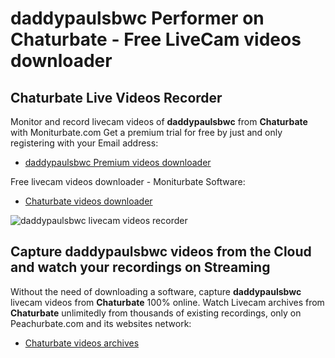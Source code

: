 # daddypaulsbwc Performer on Chaturbate - Free LiveCam videos downloader

## Chaturbate Live Videos Recorder

Monitor and record livecam videos of **daddypaulsbwc** from **Chaturbate** with Moniturbate.com
Get a premium trial for free by just and only registering with your Email address:
* [daddypaulsbwc Premium videos downloader](https://moniturbate.com/request-demo-licence-key.html)

Free livecam videos downloader - Moniturbate Software:
* [Chaturbate videos downloader](https://moniturbate.com/moniturbate-download-software.html)

![daddypaulsbwc livecam videos recorder](https://peachurnet.com/templates/moniturbate-software.png)


## Capture daddypaulsbwc videos from the Cloud and watch your recordings on Streaming

Without the need of downloading a software, capture **daddypaulsbwc** livecam videos from **Chaturbate** 100% online.
Watch Livecam archives from **Chaturbate** unlimitedly from thousands of existing recordings, only on Peachurbate.com and its websites network:
* [Chaturbate videos archives](https://peachurnet.com/)